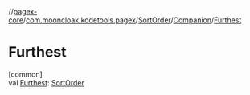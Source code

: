 //[pagex-core](../../../../index.md)/[com.mooncloak.kodetools.pagex](../../index.md)/[SortOrder](../index.md)/[Companion](index.md)/[Furthest](-furthest.md)

# Furthest

[common]\
val [Furthest](-furthest.md): [SortOrder](../index.md)
